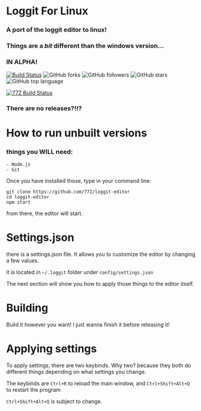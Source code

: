 # Loggit For Linux
### A port of the loggit editor to linux!

### Things are a *bit* different than the windows version...

### IN ALPHA!

[![Build Status](https://travis-ci.com/77Z/loggit-editor.svg?branch=master)](https://travis-ci.com/77Z/loggit-editor)
![GitHub forks](https://img.shields.io/github/forks/77z/loggit-for-linux.svg?style=social)
![GitHub followers](https://img.shields.io/github/followers/77z.svg?label=Follow&style=social)
![GitHub stars](https://img.shields.io/github/stars/77z/loggit-for-linux.svg?style=social)
![GitHub top language](https://img.shields.io/github/languages/top/77z/loggit-for-linux.svg)

[![77Z Build Status](https://img.shields.io/badge/77Z_build-passing-green.svg)](https://77zsite.tk/builds/loggit-for-linux)

### There are no releases?!!?

# How to run unbuilt versions
### things you WILL need:
    - Node.js
    - Git

Once you have installed those, type in your command line:
```
git clone https://github.com/77Z/loggit-editor
cd loggit-editor
npm start
```

from there, the editor will start.

# Settings.json

there is a settings.json file. It allows you to customize the editor by changing a few values.

it is located in ``~/.loggit`` folder under ``config/settings.json``

The next section will show you how to apply those things to the editor itself.

# Building

Build it however you want! I just wanna finish it before releasing it!

# Applying settings

To apply settings, there are two keybinds. Why two? because they both do different things depending on what settings you change.

The keybinds are ``Ctrl+R`` to reload the main window, and ``Ctrl+Shift+Alt+Q`` to restart the program

``Ctrl+Shift+Alt+Q`` is subject to change.
